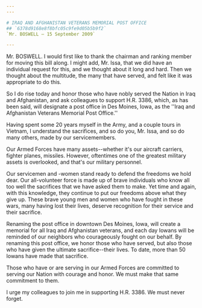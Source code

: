 ```yaml
---
---

# IRAQ AND AFGHANISTAN VETERANS MEMORIAL POST OFFICE
## `6378d9168e8f8bfc05c9fe9d05b5b9f2`
`Mr. BOSWELL — 15 September 2009`

---
```



Mr. BOSWELL. I would first like to thank the chairman and ranking 
member for moving this bill along. I might add, Mr. Issa, that we did 
have an individual request for this, and we thought about it long and 
hard. Then we thought about the multitude, the many that have served, 
and felt like it was appropriate to do this.

So I do rise today and honor those who have nobly served the Nation 
in Iraq and Afghanistan, and ask colleagues to support H.R. 3386, 
which, as has been said, will designate a post office in Des Moines, 
Iowa, as the ''Iraq and Afghanistan Veterans Memorial Post Office.''

Having spent some 20 years myself in the Army, and a couple tours in 
Vietnam, I understand the sacrifices, and so do you, Mr. Issa, and so 
do many others, made by our servicemembers.

Our Armed Forces have many assets--whether it's our aircraft 
carriers, fighter planes, missiles. However, oftentimes one of the 
greatest military assets is overlooked, and that's our military 
personnel.

Our servicemen and -women stand ready to defend the freedoms we hold 
dear. Our all-volunteer force is made up of brave individuals who know 
all too well the sacrifices that we have asked them to make. Yet time 
and again, with this knowledge, they continue to put our freedoms above 
what they give up. These brave young men and women who have fought in 
these wars, many having lost their lives, deserve recognition for their 
service and their sacrifice.

Renaming the post office in downtown Des Moines, Iowa, will create a 
memorial for all Iraq and Afghanistan veterans, and each day Iowans 
will be reminded of our neighbors who courageously fought on our 
behalf. By renaming this post office, we honor those who have served, 
but also those who have given the ultimate sacrifice--their lives. To 
date, more than 50 Iowans have made that sacrifice.

Those who have or are serving in our Armed Forces are committed to 
serving our Nation with courage and honor. We must make that same 
commitment to them.

I urge my colleagues to join me in supporting H.R. 3386. We must 
never forget.

